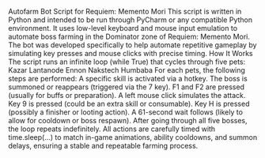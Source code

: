 Autofarm Bot Script for Requiem: Memento Mori
This script is written in Python and intended to be run through PyCharm or any compatible Python environment. It uses low-level keyboard and mouse input emulation to automate boss farming in the Dominator zone of Requiem: Memento Mori.
The bot was developed specifically to help automate repetitive gameplay by simulating key presses and mouse clicks with precise timing.
How It Works
The script runs an infinite loop (while True) that cycles through five pets:
Kazar
Lantanode
Ennon
Nakstech
Humbaba
For each pets, the following steps are performed:
A specific skill is activated via a hotkey.
The boss is summoned or reappears (triggered via the 7 key).
F1 and F2 are pressed (usually for buffs or preparation).
A left mouse click simulates the attack.
Key 9 is pressed (could be an extra skill or consumable).
Key H is pressed (possibly a finisher or looting action).
A 61-second wait follows (likely to allow for cooldown or boss respawn).
After going through all five bosses, the loop repeats indefinitely.
All actions are carefully timed with time.sleep(...) to match in-game animations, ability cooldowns, and summon delays, ensuring a stable and repeatable farming process.
